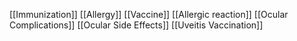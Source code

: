 [[Immunization]]
[[Allergy]]
[[Vaccine]]
[[Allergic reaction]]
[[Ocular Complications]]
[[Ocular Side Effects]]
[[Uveitis Vaccination]]
